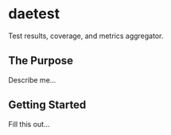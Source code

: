 # daetest

Test results, coverage, and metrics aggregator.

## The Purpose

Describe me...

## Getting Started

Fill this out...
